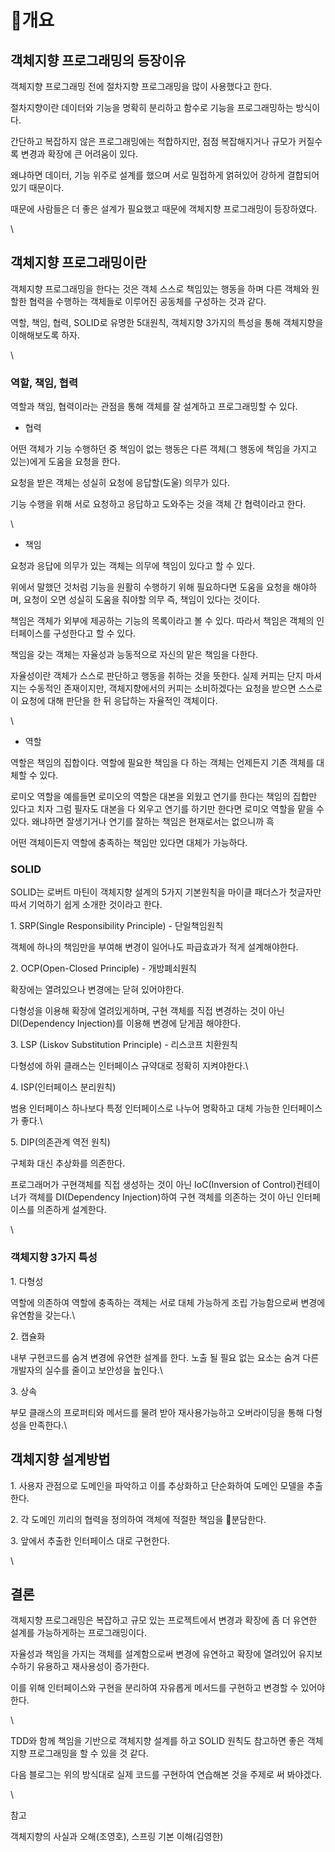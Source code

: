 # 개요

## 객체지향 프로그래밍의 등장이유

객체지향 프로그래밍 전에 절차지향 프로그래밍을 많이 사용했다고 한다.

절차지향이란 데이터와 기능을 명확히 분리하고 함수로 기능을 프로그래밍하는 방식이다.

간단하고 복잡하지 않은 프로그래밍에는 적합하지만, 점점 복잡해지거나 규모가 커질수록 변경과 확장에 큰 어려움이 있다.

왜냐하면 데이터, 기능 위주로 설계를 했으며 서로 밀접하게 얽혀있어 강하게 결합되어 있기 때문이다.

때문에 사람들은 더 좋은 설계가 필요했고 때문에 객체지향 프로그래밍이 등장하였다.

\


## 객체지향 프로그래밍이란

객체지향 프로그래밍을 한다는 것은 객체 스스로 책임있는 행동을 하며 다른 객체와 원할한 협력을 수행하는 객체들로 이루어진 공동체를 구성하는 것과 같다.&#x20;

역할, 책임, 협력, SOLID로 유명한 5대원칙, 객체지향 3가지의 특성을 통해 객체지향을 이해해보도록 하자.

\


### **역할, 책임, 협력**

역할과 책임, 협력이라는 관점을 통해 객체를 잘 설계하고 프로그래밍할 수 있다.&#x20;



* 협력

어떤 객체가 기능 수행하던 중 책임이 없는 행동은 다른 객체(그 행동에 책임을 가지고 있는)에게 도움을 요청을 한다.

요청을 받은 객체는 성실히 요청에 응답할(도울) 의무가 있다.

기능 수행을 위해 서로 요청하고 응답하고 도와주는 것을 객체 간 협력이라고 한다.

\


* 책임

요청과 응답에 의무가 있는 객체는 의무에 책임이 있다고 할 수 있다.&#x20;

위에서 말했던 것처럼 기능을 원활히 수행하기 위해 필요하다면 도움을 요청을 해야하며, 요청이 오면 성실히 도움을 줘야할 의무 즉, 책임이  있다는 것이다.

책임은 객체가 외부에 제공하는 기능의 목록이라고 볼 수 있다. 따라서 책임은 객체의 인터페이스를 구성한다고 할 수 있다.

책임을 갖는 객체는 자율성과 능동적으로 자신의 맡은 책임을 다한다.

자율성이란 객체가 스스로 판단하고 행동을 취하는 것을 뜻한다. 실제 커피는 단지 마셔지는 수동적인 존재이지만, 객체지향에서의 커피는 소비하겠다는 요청을 받으면 스스로 이 요청에 대해 판단을 한 뒤 응답하는 자율적인 객체이다.

\


* 역할

역할은 책임의 집합이다. 역할에 필요한 책임을 다 하는 객체는 언제든지 기존 객체를 대체할 수 있다.

로미오 역할을 예를들면 로미오의 역할은 대본을 외웠고 연기를 한다는 책임의 집합만 있다고 치자 그럼 필자도 대본을 다 외우고 연기를 하기만 한다면 로미오 역할을 맡을 수 있다. 왜냐하면 잘생기거나 연기를 잘하는 책임은 현재로서는 없으니까 흑&#x20;

어떤 객체이든지 역할에 충족하는 책임만 있다면 대체가 가능하다.



### **SOLID**

SOLID는 로버트 마틴이 객체지향 설계의 5가지 기본원칙을 마이클 패더스가 첫글자만 따서 기억하기 쉽게 소개한 것이라고 한다.



1\. SRP(Single Responsibility Principle) - 단일책임원칙

객체에 하나의 책임만을 부여해 변경이 일어나도 파급효과가 적게 설계해야한다.



2\. OCP(Open-Closed Principle) - 개방폐쇠원칙

확장에는 열려있으나 변경에는 닫혀 있어야한다.

다형성을 이용해 확장에 열려있게하며, 구현 객체를 직접 변경하는 것이 아닌 DI(Dependency Injection)를 이용해 변경에 닫게끔 해야한다.



3\. LSP (Liskov Substitution Principle) - 리스코프 치환원칙

다형성에 하위 클래스는 인터페이스 규약대로 정확히 지켜야한다.\


4\. ISP(인터페이스 분리원칙)

범용 인터페이스 하나보다 특정 인터페이스로 나누어 명확하고 대체 가능한 인터페이스가 좋다.\


5\. DIP(의존관계 역전 원칙)

구체화 대신 추상화를 의존한다.

프로그래머가 구현객체를 직접 생성하는 것이 아닌 IoC(Inversion of Control)컨테이너가 객체를 DI(Dependency Injection)하여 구현 객체를 의존하는 것이 아닌 인터페이스를 의존하게 설계한다.

\


### **객체지향 3가지 특성**

1\. 다형성

역할에 의존하여 역할에 충족하는 객체는 서로 대체 가능하게 조립 가능함으로써 변경에 유연함을 갖는다.\


2\. 캡슐화

내부 구현코드를 숨겨 변경에 유연한 설계를 한다. 노출 될 필요 없는 요소는 숨겨 다른 개발자의 실수를 줄이고 보안성을 높인다.\


3\. 상속&#x20;

부모 클래스의 프로퍼티와 메서드를 물려 받아 재사용가능하고 오버라이딩을 통해 다형성을 만족한다.\


####

## 객체지향 설계방법

1\. 사용자 관점으로 도메인을 파악하고 이를 추상화하고 단순화하여 도메인 모델을 추출한다.&#x20;

2\. 각 도메인 끼리의 협력을 정의하여 객체에 적절한 책임을 분담한다.

3\. 앞에서 추출한 인터페이스 대로 구현한다.

\


## 결론

객체지향 프로그래밍은 복잡하고 규모 있는 프로젝트에서 변경과 확장에 좀 더 유연한 설계를 가능하게하는 프로그래밍이다.

자율성과 책임을 가지는 객체를 설계함으로써 변경에 유연하고 확장에 열려있어 유지보수하기 유용하고 재사용성이 증가한다.

이를 위해 인터페이스와 구현을 분리하여 자유롭게 메서드를 구현하고 변경할 수 있어야한다.

\


TDD와 함께 책임을 기반으로 객체지향 설계를 하고 SOLID 원칙도 참고하면 좋은 객체지향 프로그래밍을 할 수 있을 것 같다.

다음 블로그는 위의 방식대로 실제 코드를 구현하여 연습해본 것을 주제로 써 봐야겠다.

\


참고

객체지향의 사실과 오해(조영호), 스프링 기본 이해(김영한)
